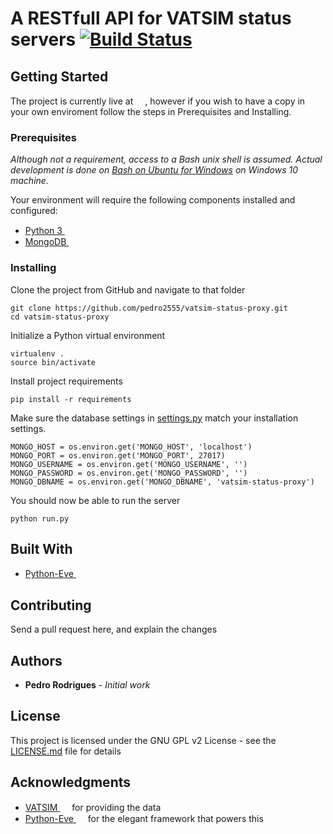 # A RESTfull API for VATSIM status servers [![Build Status](https://travis-ci.org/pedro2555/vatsim-status-proxy.svg?branch=master)](https://travis-ci.org/pedro2555/vatsim-status-proxy)

## Getting Started

The project is currently live at <a href="https://vatsim-status-proxy.herokuapp.com"><img src="https://www-assets3.herokucdn.com/assets/logo-purple-08fb38cebb99e3aac5202df018eb337c5be74d5214768c90a8198c97420e4201.svg" height="15px" /></a>, however if you wish to have a copy in your own enviroment follow the steps in Prerequisites and Installing.

### Prerequisites

_Although not a requirement, access to a Bash unix shell is assumed. Actual development is done on [Bash on Ubuntu for Windows](https://msdn.microsoft.com/en-us/commandline/wsl/install_guide) on Windows 10 machine._

Your environment will require the following components installed and configured:

 * <a href="https://www.python.org/">Python 3 <img src="https://www.python.org/static/img/python-logo.png" height="15px" /></a>
 * <a href="https://www.mongodb.com/">MongoDB <img src="https://webassets.mongodb.com/_com_assets/global/mongodb-logo-white.png" height="15px" /></a>

### Installing

Clone the project from GitHub and navigate to that folder

```
git clone https://github.com/pedro2555/vatsim-status-proxy.git
cd vatsim-status-proxy
```

Initialize a Python virtual environment

```
virtualenv .
source bin/activate
```

Install project requirements

```
pip install -r requirements
```

Make sure the database settings in [settings.py](settings.py) match your installation settings.

```
MONGO_HOST = os.environ.get('MONGO_HOST', 'localhost')
MONGO_PORT = os.environ.get('MONGO_PORT', 27017)
MONGO_USERNAME = os.environ.get('MONGO_USERNAME', '')
MONGO_PASSWORD = os.environ.get('MONGO_PASSWORD', '')
MONGO_DBNAME = os.environ.get('MONGO_DBNAME', 'vatsim-status-proxy')
```

You should now be able to run the server

```
python run.py
```

## Built With

* <a href="http://python-eve.org/">Python-Eve <img src="http://python-eve.org/_static/eve_leaf.png" height="15px"/></a>

## Contributing

Send a pull request here, and explain the changes

## Authors

* **Pedro Rodrigues** - *Initial work*

## License

This project is licensed under the GNU GPL v2 License - see the [LICENSE.md](LICENSE.md) file for details

## Acknowledgments

* <a href="https://www.vatsim.net/">VATSIM <img src="https://www.vatsim.net/sites/default/files/vatsim_0.png" height="15px"/></a> for providing the data
* <a href="http://python-eve.org/">Python-Eve <img src="http://python-eve.org/_static/eve_leaf.png" height="15px"/></a> for the elegant framework that powers this
